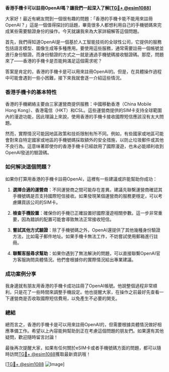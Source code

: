 **香港手機卡可以註冊OpenAI嗎？讓我們一起深入了解[[TG💪+ @esim1088](https://t.me/s/esim1088)]**

大家好！最近有網友問到一個很有趣的問題：「香港的手機卡能不能用來註冊OpenAI？」這是一個值得探討的話題，畢竟很多人都想利用自己的手機號碼來完成某些需要驗證身份的操作。今天就讓我來為大家詳細解答這個問題。

首先，我們得知道OpenAI是一個基於人工智能技術的全球性公司，它提供的服務包括語言模型、圖像生成等多種應用。要使用這些服務，通常需要註冊一個帳號並進行身份驗證。而身份驗證的方式之一就是通過手機號碼接收驗證碼。那麼，問題來了——香港的手機卡是否能夠滿足這個需求呢？

答案是肯定的，香港的手機卡是可以用來註冊OpenAI的。但是，在具體操作過程中可能會遇到一些小困難，接下來我就會逐一介紹這些情況。

### 香港手機卡的基本特性

香港的手機網絡主要由三家運營商提供服務：中國移動香港（China Mobile Hong Kong）、香港電信（HKT）和CSL。這些運營商提供的SIM卡支持全球範圍內的漫遊功能，因此理論上來說，使用香港的手機卡接收國際短信應該沒有太大問題。

然而，實際情況可能因地區政策和技術限制有所不同。例如，有些國家或地區可能會對來自特定國家或地區的手機號碼採取額外的安全措施，以防止垃圾郵件或其他不良行為。這意味著即使你的香港手機卡已經啟用了國際漫遊，也未必能順利收到OpenAI發送的驗證碼。

### 如何解決這個問題？

如果你打算用香港的手機卡註冊OpenAI，這裡有一些建議或許能幫助你成功：

1. **選擇合適的運營商**：不同運營商之間可能存在差異。建議先聯繫運營商確認其手機號碼是否支持國際短信接收。如果發現某個運營商的服務更穩定，可以考慮購買該公司的SIM卡。

2. **檢查手機設置**：確保你的手機已正確設置好國際漫遊相關參數。這一步非常重要，因為錯誤的配置可能會導致無法正常接收短信。

3. **嘗試其他方式驗證**：除了手機號碼之外，OpenAI還提供了其他幾種身份驗證方法，比如電子郵件地址。如果手機卡無法工作，不妨嘗試使用郵箱進行註冊。

4. **聯繫客服尋求幫助**：如果你遇到了無法解決的問題，可以直接聯繫OpenAI官方客服詢問具體情況。他們會根據你的實際情況給出專業建議。

### 成功案例分享

我身邊就有朋友用香港的手機卡成功註冊了OpenAI帳號。他說整個過程非常順利，只是花了一些時間來調整手機設定。他也提醒大家，在操作之前最好先查看一下運營商是否收取國際短信費用，以免產生不必要的開支。

### 總結

總而言之，香港的手機卡是可以用來註冊OpenAI的，但需要根據具體情況做好相應準備工作。希望以上內容能夠幫助到正在考慮這個問題的朋友們。如果還有其他疑問，歡迎隨時留言討論！

最後再次提醒大家，如果有任何關於eSIM卡或者手機號碼方面的問題，都可以隨時訪問[TG💪+ @esim1088](https://t.me/s/esim1088)獲取最新資訊哦！

[[TG💪+ @esim1088](https://t.me/s/esim1088) ![Image](https://i.postimg.cc/4NQfJmqS/Snipaste-2025-05-13-00-14-12.png)]